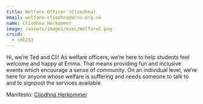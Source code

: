```yaml
---
title: Welfare Officer (Clíodhna)
email: welfare-cliodhna@ecsu.org.uk
name: Clíodhna Herkommer
image: /assets/images/exec/WelfareC.png
crsid:
  - cmh233
---
```

Hi, we’re Ted and Cli! As welfare officers, we’re here to help students feel welcome and happy at Emma. That means providing fun and inclusive events which encourage a sense of community. On an individual level, we’re here for anyone whose welfare is suffering and needs someone to talk to and to signpost the services available.

Manifesto: [Clíodhna Herkommer](https://drive.google.com/file/d/1aITHSGqvydYquHBuk48Oi0-_YEk8E1SS/view?usp=sharing)